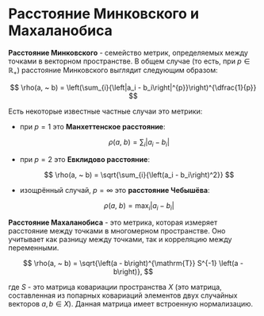 # Расстояние Минковского и Махаланобиса

**Расстояние Минковского** - семейство метрик, определяемых между точками в векторном пространстве. В общем случае (то есть, при $p \in \mathbb{R}_{+}$) расстояние Минковского выглядит следующим образом:

$$
    \rho(a, ~ b) = \left(\sum_{i}{\left|a_i - b_i\right|^{p}}\right)^{\dfrac{1}{p}}
$$

Есть некоторые известные частные случаи это метрики:

- при $p = 1$ это **Манхеттенское расстояние**:

    $$
        \rho(a, ~ b) = \sum_{i}{\left|a_i - b_i\right|}
    $$

- при $p = 2$ это **Евклидово расстояние**:

    $$
        \rho(a, ~ b) = \sqrt{\sum_{i}{\left(a_i - b_i\right)^2}}
    $$

- изощрённый случай, $p = \infty$ это **расстояние Чебышёва**:

    $$
        \rho(a, ~ b) = \max_{i}{\left|a_i - b_i\right|}
    $$

**Расстояние Махаланобиса** - это метрика, которая измеряет расстояние между точками в многомерном пространстве. Оно учитывает как разницу между точками, так и корреляцию между переменными.

$$
    \rho(a, ~ b) = \sqrt{\left(a - b\right)^{\mathrm{T}} S^{-1} \left(a - b\right)},
$$

где $S$ - это матрица ковариации пространства $X$ (это матрица, составленная из попарных ковариаций элементов двух случайных векторов $a, b \in X$). Данная матрица имеет встроенную нормализацию.
